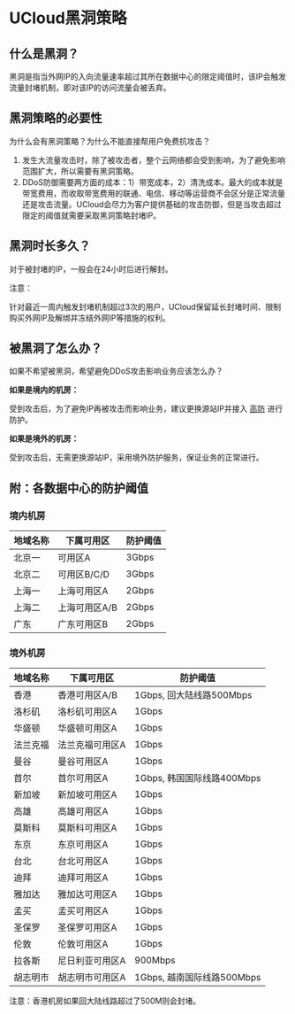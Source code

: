 

# UCloud黑洞策略

## 什么是黑洞？

黑洞是指当外网IP的入向流量速率超过其所在数据中心的限定阈值时，该IP会触发流量封堵机制，即对该IP的访问流量会被丢弃。

## 黑洞策略的必要性

为什么会有黑洞策略？为什么不能直接帮用户免费抗攻击？

1.  发生大流量攻击时，除了被攻击者，整个云网络都会受到影响，为了避免影响范围扩大，所以需要有黑洞策略。
2.  DDoS防御需要两方面的成本：1）带宽成本，2）清洗成本。最大的成本就是带宽费用，而收取带宽费用的联通、电信、移动等运营商不会区分是正常流量还是攻击流量。UCloud会尽力为客户提供基础的攻击防御，但是当攻击超过限定的阈值就需要采取黑洞策略封堵IP。

## 黑洞时长多久？

对于被封堵的IP，一般会在24小时后进行解封。

<wrap em>注意：

针对最近一周内触发封堵机制超过3次的用户，UCloud保留延长封堵时间、限制购买外网IP及解绑并冻结外网IP等措施的权利。</wrap>

## 被黑洞了怎么办？

如果不希望被黑洞，希望避免DDoS攻击影响业务应该怎么办？

**如果是境内的机房：**

受到攻击后，为了避免IP再被攻击而影响业务，建议更换源站IP并接入
[高防](/uantiddos/uads/README) 进行防护。

**如果是境外的机房：**

受到攻击后，无需更换源站IP，采用境外防护服务，保证业务的正常进行。

## 附：各数据中心的防护阈值

### 境内机房

| 地域名称 | 下属可用区    | 防护阈值  |
| ---- | -------- | ----- |
| 北京一  | 可用区A     | 3Gbps |
| 北京二  | 可用区B/C/D | 3Gbps |
| 上海一  | 上海可用区A   | 2Gbps |
| 上海二  | 上海可用区A/B | 2Gbps |
| 广东   | 广东可用区B   | 2Gbps |

### 境外机房
|地域名称|下属可用区|防护阈值|
|--------|----------|--------|
|香港	|香港可用区A/B|	1Gbps, 回大陆线路500Mbps|
|洛杉矶	|洛杉矶可用区A|	1Gbps|
|华盛顿	|华盛顿可用区A|	1Gbps|
|法兰克福|	法兰克福可用区A	|1Gbps|
|曼谷	|曼谷可用区A|	1Gbps|
|首尔	|首尔可用区A|	1Gbps, 韩国国际线路400Mbps|
|新加坡	|新加坡可用区A| 1Gbps|
|高雄	|高雄可用区A|	1Gbps|
|莫斯科	|莫斯科可用区A|	1Gbps|
|东京	|东京可用区A|	1Gbps|
|台北	|台北可用区A|	1Gbps|
|迪拜	|迪拜可用区A|	1Gbps|
|雅加达	|雅加达可用区A|	1Gbps|
|孟买	|孟买可用区A|	1Gbps|
|圣保罗	|圣保罗可用区A|	1Gbps|
|伦敦	|伦敦可用区A|	1Gbps|
|拉各斯	|尼日利亚可用区A|	900Mbps|
|胡志明市	|胡志明市可用区A|	1Gbps, 越南国际线路500Mbps|

<wrap em>注意：香港机房如果回大陆线路超过了500M则会封堵。</wrap>
